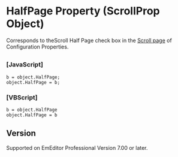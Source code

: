# HalfPage Property (ScrollProp Object)

Corresponds to theScroll Half Page check box in the
[Scroll page](../../dlg/properties/scroll/index) of Configuration Properties.

## 

### \[JavaScript\]

```
b = object.HalfPage;
object.HalfPage = b;
```

### \[VBScript\]

```
b = object.HalfPage
object.HalfPage = b
```

## Version

Supported on EmEditor Professional Version 7.00 or later.
